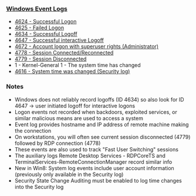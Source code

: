 ### <a href="https://forensicswiki.xyz/wiki/index.php?title=Windows_XML_Event_Log_(EVTX)">Windows Event Logs</a>
   * <a href="https://www.ultimatewindowssecurity.com/securitylog/encyclopedia/event.aspx?eventid=4624">4624 - Successful Logon</a>
   * <a href="https://www.ultimatewindowssecurity.com/securitylog/encyclopedia/event.aspx?eventid=4625">4625 - Failed Logon</a>
   * <a href="https://www.ultimatewindowssecurity.com/securitylog/encyclopedia/event.aspx?eventid=4634">4634 - Successful Logoff</a>
   * <a href="https://www.ultimatewindowssecurity.com/securitylog/encyclopedia/event.aspx?eventid=4647">4647 - Successful interactive Logoff</a>
   * <a href="https://www.ultimatewindowssecurity.com/securitylog/encyclopedia/event.aspx?eventid=4672">4672 - Account logon with superuser rights (Administrator)</a>
   * <a href="https://www.ultimatewindowssecurity.com/securitylog/encyclopedia/event.aspx?eventid=4778">4778 - Session Connected/Reconnected</a>
   * <a href="https://www.ultimatewindowssecurity.com/securitylog/encyclopedia/event.aspx?eventid=4779">4779 - Session Disconnected</a>
   * 1 - Kernel-General 1 - The system time has changed
   * <a href="https://www.ultimatewindowssecurity.com/securitylog/encyclopedia/event.aspx?eventid=4616">4616 - System time was changed (Security log)</a>
### Notes
   * Windows does not reliably record logoffs (ID 4634) so also look for ID 4647 -> user initiated logoff for interactive logons
   * Logon events not recorded when backdoors, exploited services, or similar malicious means are used to access a system
   * Event log provides hostname and IP address of remote machine making the connection
   * On workstations, you will often see current session disconnected (4779) followed by RDP connection (4778)
   * These events are also used to track "Fast User Switching" sessions
   * The auxiliary logs Remote Desktop Services - RDPCoreTS and TerminalServices-RemoteConnectionManager record similar info
   * New in Win8: System log events include user account information (previously only available in the Security log)
   * Security State Change Auditing must be enabled to log time changes into the Security log
